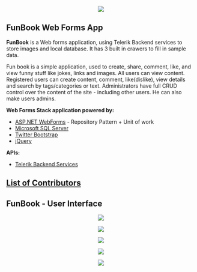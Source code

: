 <p align="center"><a href="http://academy.telerik.com/"><img src="https://raw.github.com/flextry/Telerik-Academy/master/Programming%20with%20C%23/Codes/Other/Telerik.png" /></a></p>

## FunBook Web Forms App

**FunBook** is a Web forms application, using Telerik Backend services to store images and local database. It has 3 built in crawers to fill in sample data.

Fun book is a simple application, used to create, share, comment, like, and view funny stuff like jokes, links and images. All users can view content. Registered users can create content, comment, like(dislike), view details and search by tags/categories or text. Administrators have full CRUD control over the content of the site - including other users. He can also make users admins.

**Web Forms Stack application powered by:**
- [ASP.NET WebForms](http://www.asp.net/web-forms) - Repository Pattern + Unit of work
- [Microsoft SQL Server](http://www.microsoft.com/en-us/server-cloud/products/sql-server/)
- [Twitter Bootstrap](http://getbootstrap.com/)
- [jQuery](http://jquery.com/)

**APIs:**
- [Telerik Backend Services](http://www.telerik.com/backend-services)

## [List of Contributors](https://github.com/fast4y/FunBook/graphs/contributors)

## FunBook - User Interface
<p align="center"><img src="https://raw.githubusercontent.com/fast4y/FunBook/master/images/1.jpg" /></p>
<p align="center"><img src="https://raw.githubusercontent.com/fast4y/FunBook/master/images/2.jpg" /></p>
<p align="center"><img src="https://raw.githubusercontent.com/fast4y/FunBook/master/images/3.jpg" /></p>
<p align="center"><img src="https://raw.githubusercontent.com/fast4y/FunBook/master/images/4.jpg" /></p>
<p align="center"><img src="https://raw.githubusercontent.com/fast4y/FunBook/master/images/5.jpg" /></p>